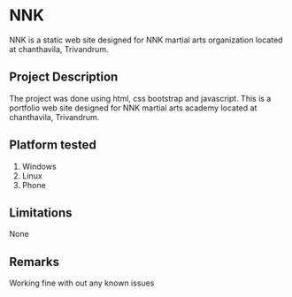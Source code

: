 # NNK
NNK is a static web site designed for NNK martial arts organization located at chanthavila, Trivandrum.

Project Description
-------------------

The project was done using html, css bootstrap and javascript. This is a portfolio web site designed for NNK martial arts academy located at chanthavila, Trivandrum.

Platform tested
---------------
1. Windows
2. Linux
3. Phone

Limitations
-----------
None

Remarks
-------
Working fine with out any known issues
